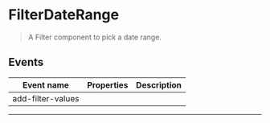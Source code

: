 # FilterDateRange

> A Filter component to pick a date range.

## Events

| Event name        | Properties | Description |
| ----------------- | ---------- | ----------- |
| add-filter-values |            |

---
